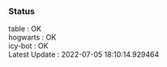 ### Status


table : OK  
hogwarts : OK  
icy-bot : OK  
Latest Update : 2022-07-05 18:10:14.929464
